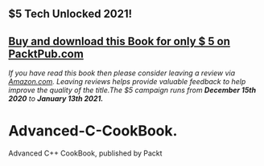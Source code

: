 ## $5 Tech Unlocked 2021!
[Buy and download this Book for only $ 5 on PacktPub.com](https://www.packtpub.com/product/advanced-c-programming-cookbook/9781838559915)
-----
*If you have read this book then please consider leaving a review via [Amazon.com](https://www.amazon.com/gp/product/1838559914). Leaving reviews helps provide valuable feedback to help improve the quality of the title.The $5 campaign         runs from __December 15th 2020__ to __January 13th 2021.__*

# Advanced-C-CookBook.
Advanced C++ CookBook, published by Packt
